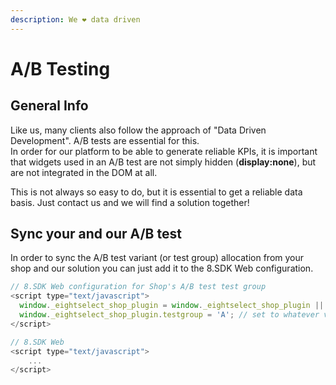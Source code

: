 ```yaml
---
description: We ❤️ data driven
---
```


# A/B Testing

## General Info

Like us, many clients also follow the approach of "Data Driven Development". A/B tests are essential for this. \
In order for our platform to be able to generate reliable KPIs, it is important that widgets used in an A/B test are not simply hidden (**display:none**), but are not integrated in the DOM at all.&#x20;

This is not always so easy to do, but it is essential to get a reliable data basis. Just contact us and we will find a solution together!

## Sync your and our A/B test

In order to sync the A/B test variant (or test group) allocation from your shop and our solution you can just add it to the 8.SDK Web configuration.

```javascript
// 8.SDK Web configuration for Shop's A/B test test group
<script type="text/javascript">
  window._eightselect_shop_plugin = window._eightselect_shop_plugin || {};
  window._eightselect_shop_plugin.testgroup = 'A'; // set to whatever value you use to identify your test group or variant
</script>

// 8.SDK Web
<script type="text/javascript">
    ...
</script>

```

